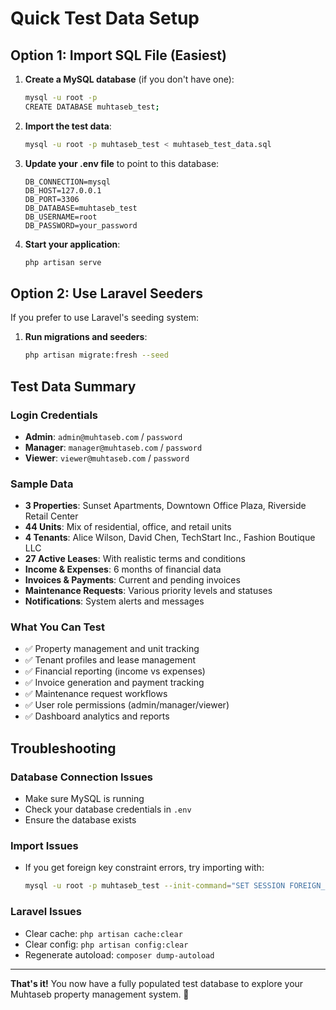 # Quick Test Data Setup

## Option 1: Import SQL File (Easiest)

1. **Create a MySQL database** (if you don't have one):
   ```bash
   mysql -u root -p
   CREATE DATABASE muhtaseb_test;
   ```

2. **Import the test data**:
   ```bash
   mysql -u root -p muhtaseb_test < muhtaseb_test_data.sql
   ```

3. **Update your .env file** to point to this database:
   ```
   DB_CONNECTION=mysql
   DB_HOST=127.0.0.1
   DB_PORT=3306
   DB_DATABASE=muhtaseb_test
   DB_USERNAME=root
   DB_PASSWORD=your_password
   ```

4. **Start your application**:
   ```bash
   php artisan serve
   ```

## Option 2: Use Laravel Seeders

If you prefer to use Laravel's seeding system:

1. **Run migrations and seeders**:
   ```bash
   php artisan migrate:fresh --seed
   ```

## Test Data Summary

### Login Credentials
- **Admin**: `admin@muhtaseb.com` / `password`
- **Manager**: `manager@muhtaseb.com` / `password`
- **Viewer**: `viewer@muhtaseb.com` / `password`

### Sample Data
- **3 Properties**: Sunset Apartments, Downtown Office Plaza, Riverside Retail Center
- **44 Units**: Mix of residential, office, and retail units
- **4 Tenants**: Alice Wilson, David Chen, TechStart Inc., Fashion Boutique LLC
- **27 Active Leases**: With realistic terms and conditions
- **Income & Expenses**: 6 months of financial data
- **Invoices & Payments**: Current and pending invoices
- **Maintenance Requests**: Various priority levels and statuses
- **Notifications**: System alerts and messages

### What You Can Test
- ✅ Property management and unit tracking
- ✅ Tenant profiles and lease management
- ✅ Financial reporting (income vs expenses)
- ✅ Invoice generation and payment tracking
- ✅ Maintenance request workflows
- ✅ User role permissions (admin/manager/viewer)
- ✅ Dashboard analytics and reports

## Troubleshooting

### Database Connection Issues
- Make sure MySQL is running
- Check your database credentials in `.env`
- Ensure the database exists

### Import Issues
- If you get foreign key constraint errors, try importing with:
  ```bash
  mysql -u root -p muhtaseb_test --init-command="SET SESSION FOREIGN_KEY_CHECKS=0;" < muhtaseb_test_data.sql
  ```

### Laravel Issues
- Clear cache: `php artisan cache:clear`
- Clear config: `php artisan config:clear`
- Regenerate autoload: `composer dump-autoload`

---

**That's it!** You now have a fully populated test database to explore your Muhtaseb property management system. 🎉
